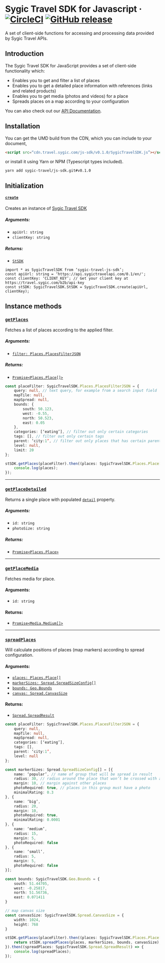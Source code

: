 

# Sygic Travel SDK for Javascript · [![CircleCI](https://circleci.com/gh/sygic-travel/js-sdk/tree/master.svg?style=shield&circle-token=ade273efccfc9edfabdc76b77acf8746ac45e94d)](https://circleci.com/gh/sygic-travel/js-sdk/tree/master) [![GitHub release](https://img.shields.io/github/release/sygic-travel/js-sdk.svg)](https://github.com/sygic-travel/js-sdk)

A set of client-side functions for accessing and processing data provided by Sygic Travel APIs.

## Introduction

The Sygic Travel SDK for JavaScript provides a set of client-side functionality which:
- Enables you to get and filter a list of places
- Enables you to get a detailed place information with references (links and related products)
- Enables you to get media (photos and videos) for a place
- Spreads places on a map according to your configuration

You can also check out our [API Documentation](http://docs.sygictravelapi.com/js-sdk/master/).

## Installation
You can get the UMD build from the CDN, which you can include to your document,
```html
<script src=“cdn.travel.sygic.com/js-sdk/v0.1.0/SygicTravelSDK.js”></script>
```
or install it using Yarn or NPM (Typescript types included).
```
yarn add sygic-travel/js-sdk.git#v0.1.0
```
## Initialization
#### [`create`](http://docs.sygictravelapi.com/js-sdk/master/modules/_sdk_.html#create)
Creates an instance of [Sygic Travel SDK](http://docs.sygictravelapi.com/js-sdk/master/classes/_stsdk_.stsdk.html)
##### Arguments:
- `apiUrl: string`
- `clientKey: string`
##### Returns:
- [`StSDK`](http://docs.sygictravelapi.com/js-sdk/master/classes/_stsdk_.stsdk.html)
```
import * as SygicTravelSDK from ‘sygic-travel-js-sdk’;
const apiUrl: string = ‘https://api.sygictravelapi.com/0.1/en/';
const clientKey: ‘CLIENT_KEY’; // Get your client key at https://travel.sygic.com/b2b/api-key
const stSDK: SygicTravelSDK.StSDK = SygicTravelSDK.create(apiUrl, clientKey);
```

## Instance methods
### [`getPlaces`](http://docs.sygictravelapi.com/js-sdk/master/classes/_stsdk_.stsdk.html#getplaces)
Fetches a list of places according to the applied filter.

##### Arguments:
- [`filter: Places.PlacesFilterJSON`](http://docs.sygictravelapi.com/js-sdk/master/interfaces/_places_filter_.placesfilterjson.html)
##### Returns:
- [`Promise<Places.Place[]>`](http://docs.sygictravelapi.com/js-sdk/master/interfaces/_places_place_.place.html)

```ts
const placeFilter: SygicTravelSDK.Places.PlacesFilterJSON = {
    query: null, // text query, for example from a search input field
    mapTile: null,
    mapSpread: null,
    bounds: {
        south: 50.123,
        west: -0.55,
        north: 50.523,
        east: 0.05
    },
    categories: [‘eating’], // filter out only certain categories
    tags: [], // filter out only certain tags
    parent: ‘city:1’, // filter out only places that has certain parent
    level: null,
    limit: 20
};

stSDK.getPlaces(placeFilter).then((places: SygicTravelSDK.Places.Place[]) => {
    console.log(places);
});
```

---

### [`getPlaceDetailed`](http://docs.sygictravelapi.com/js-sdk/master/classes/_stsdk_.stsdk.html#getplacedetailed)
Returns a single place with populated [`detail`](http://docs.sygictravelapi.com/js-sdk/master/interfaces/_places_place_.place.html#detail) property.
##### Arguments:
- `id: string`
- `photoSize: string`
##### Returns:
- [`Promise<Places.Place>`](http://docs.sygictravelapi.com/js-sdk/master/interfaces/_places_place_.place.html)

---

### [`getPlaceMedia`](http://docs.sygictravelapi.com/js-sdk/master/classes/_stsdk_.stsdk.html#getplacemedia)
Fetches media for place.
#### Arguments:
- `id: string`
#### Returns:
- [`Promise<Media.Medium[]>`](http://docs.sygictravelapi.com/js-sdk/master/interfaces/_media_media_.medium.html)
---
### [`spreadPlaces`](http://docs.sygictravelapi.com/js-sdk/master/classes/_stsdk_.stsdk.html#spreadplacesonmap)
Will calculate positions of places (map markers) according to spread configuration.

#### Arguments:
- [`places: Places.Place[]`](http://docs.sygictravelapi.com/js-sdk/master/interfaces/_places_place_.place.html)
- [`markerSizes: Spread.SpreadSizeConfig[]`](http://docs.sygictravelapi.com/js-sdk/master/interfaces/_spread_config_.spreadsizeconfig.html)
- [`bounds: Geo.Bounds`](http://docs.sygictravelapi.com/js-sdk/master/interfaces/_geo_bounds_.bounds.html)
- [`canvas: Spread.CanvasSize`](http://docs.sygictravelapi.com/js-sdk/master/interfaces/_spread_canvas_.canvassize.html)
#### Returns:
- [`Spread.SpreadResult`](http://docs.sygictravelapi.com/js-sdk/master/interfaces/_spread_spreader_.spreadresult.html)

```ts
const placeFilter: SygicTravelSDK.Places.PlacesFilterJSON = {
    query: null,
    mapTile: null,
    mapSpread: null,
    categories: [‘eating’],
    tags: [],
    parent: ‘city:1’,
    level: null
};

const markerSizes: Spread.SpreadSizeConfig[] = [{
    name: ‘popular’, // name of group that will be spread in result
    radius: 30, // radius around the place that won’t be crossed with another place
    margin: 10, // margin against other places
    photoRequired: true, // places in this group must have a photo
    minimalRating: 0.3
}, {
    name: ‘big’,
    radius: 20,
    margin: 10,
    photoRequired: true,
    minimalRating: 0.0001
}, {
    name: ‘medium’,
    radius: 15,
    margin: 5,
    photoRequired: false
}, {
    name: ‘small’,
    radius: 5,
    margin: 5,
    photoRequired: false
}];

const bounds: SygicTravelSDK.Geo.Bounds = {
    south: 51.44705,
    west: -0.25817,
    north: 51.56736,
    east: 0.071411
}

// map canvas size
const canvasSize: SygicTravelSDK.Spread.CanvasSize = {
    width: 1024,
    height: 768
}

stSDK.getPlaces(placeFilter).then((places: SygicTravelSDK.Places.Place[]) => {
    return stSDK.spreadPlaces(places, markerSizes, bounds, canvasSize);
}).then((spreadPlaces: SygicTravelSDK.Spread.SpreadResult) => {
    console.log(spreadPlaces);
});
```
